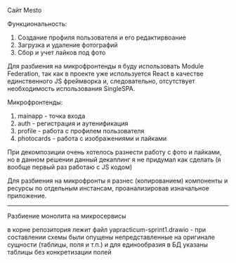 Сайт Mesto

Функциональность:

1. Создание профиля пользователя и его редактирвоание
2. Загрузка и удаление фотографий
3. Сбор и учет лайков под фото

Для разбиения на микрофронтенды я буду использовать Module Federation, так как в проекте уже используется React в качестве единственного JS фреймворка и, следовательно, отсутствует необходимость использования SingleSPA.

Микрофронтенды:
1. mainapp - точка входа
2. auth - регистрация и аутенификация
3. profile - работа с профилем пользователя
4. photocards - работа с изображениями и лайками

При декомпозиции очень хотелось разнести работу с фото и лайками, но в данном решении данный декаплинг я не придумал как сделать (я вообще первый раз работаю с JS кодом)

Для разбиения на микрофронты я разнес (копированием) компоненты и ресурсы по отдельным инстансам, проанализировав изначальное приложение.

________________________________

Разбиение монолита на микросервисы

в корне репозитория лежит файл yapracticum-sprint1.drawio - при составлении схемы были опущены непредставленные на оригинале сущности (таблицы, поля и т.п.) и для единообразия в БД указаны таблицы без конкретизации полей
